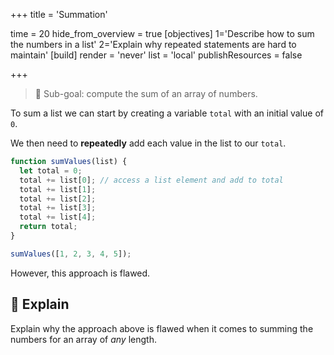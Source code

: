 +++
title = 'Summation'

time = 20
hide_from_overview = true
[objectives]
    1='Describe how to sum the numbers in a list'
    2='Explain why repeated statements are hard to maintain'
[build]
  render = 'never'
  list = 'local'
  publishResources = false

+++

> 🎯 Sub-goal: compute the sum of an array of numbers.

To sum a list we can start by creating a variable `total` with an initial value of `0`.

We then need to **repeatedly** add each value in the list to our `total`.

```js
function sumValues(list) {
  let total = 0;
  total += list[0]; // access a list element and add to total
  total += list[1];
  total += list[2];
  total += list[3];
  total += list[4];
  return total;
}

sumValues([1, 2, 3, 4, 5]);
```

However, this approach is flawed.

## 🧠 Explain

Explain why the approach above is flawed when it comes to summing the numbers for an array of _any_ length.

